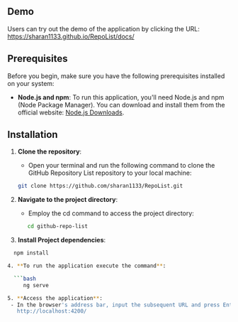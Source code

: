 ## Demo ##


Users can try out the demo of the application by clicking the URL:
<https://sharan1133.github.io/RepoList/docs/>


## Prerequisites


Before you begin, make sure you have the following prerequisites installed on your system:

- **Node.js and npm**: To run this application, you'll need Node.js and npm (Node Package Manager). You can download and install them from the official website: [Node.js Downloads](https://nodejs.org/en/download/).

## Installation

1. **Clone the repository**: 
   - Open your terminal and run the following command to clone the GitHub Repository List repository to your local machine:

   ```bash
   git clone https://github.com/sharan1133/RepoList.git

2. **Navigate to the project directory**:

   - Employ the cd command to access the project directory:

   ```bash
      cd github-repo-list

3. **Install Project dependencies**:

  ```bash
    npm install

4. **To run the application execute the command**:

    ```bash
       ng serve

5. **Access the application**:
   - In the browser's address bar, input the subsequent URL and press Enter:
     http://localhost:4200/


